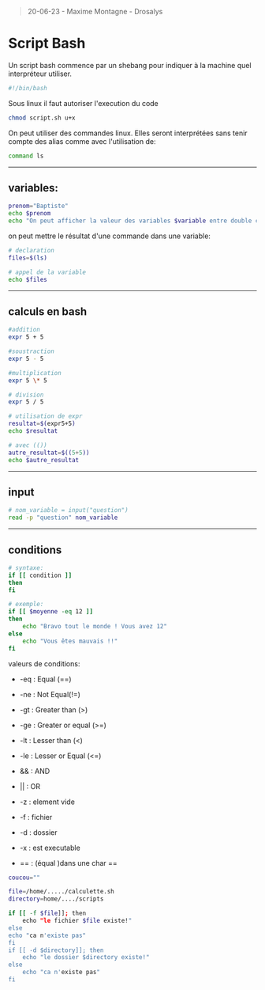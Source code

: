 >20-06-23 - Maxime Montagne - Drosalys

# Script Bash

Un script bash commence par un shebang pour indiquer à la machine quel interpréteur utiliser.
```bash
#!/bin/bash
```

Sous linux il faut autoriser l'execution du code
```bash
chmod script.sh u+x
```
On peut utiliser des commandes linux. Elles seront interprétées sans tenir compte des alias comme avec l'utilisation de:
```bash
command ls
```

***
## variables:

```bash
prenom="Baptiste"
echo $prenom
echo "On peut afficher la valeur des variables $variable entre double cotes" 
```

on peut mettre le résultat d'une commande dans une variable:
```bash
# declaration
files=$(ls)

# appel de la variable
echo $files
```

***
## calculs en bash

```bash
#addition
expr 5 + 5

#soustraction
expr 5 - 5

#multiplication
expr 5 \* 5

# division
expr 5 / 5
```

```bash
# utilisation de expr
resultat=$(expr5+5)
echo $resultat

# avec (())
autre_resultat=$((5+5))
echo $autre_resultat
```

***

## input

```bash
# nom_variable = input("question")
read -p "question" nom_variable
```

***

## conditions

```bash
# syntaxe:
if [[ condition ]]
then
fi

# exemple:
if [[ $moyenne -eq 12 ]]
then
    echo "Bravo tout le monde ! Vous avez 12"
else
    echo "Vous êtes mauvais !!"
fi
```

valeurs de conditions:
- -eq : Equal (==)
- -ne : Not Equal(!=)
- -gt : Greater than (>)
- -ge : Greater or equal (>=)
- -lt : Lesser than (<)
- -le : Lesser or Equal (<=)

- && : AND
- || : OR

- -z : element vide
- -f : fichier
- -d : dossier
- -x : est executable
- ==  : (équal )dans une char ==


```bash
coucou=""

file=/home/...../calculette.sh
directory=home/..../scripts

if [[ -f $file]]; then
    echo "le fichier $file existe!"
else
echo "ca n'existe pas"
fi 
if [[ -d $directory]]; then
    echo "le dossier $directory existe!"
else
    echo "ca n'existe pas"
fi

```

